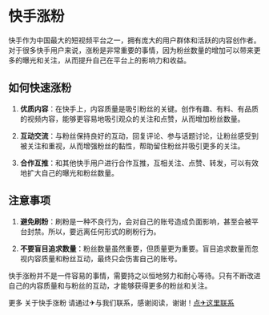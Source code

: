 # 快手涨粉

快手作为中国最大的短视频平台之一，拥有庞大的用户群体和活跃的内容创作者。对于很多快手用户来说，涨粉是非常重要的事情，因为粉丝数量的增加可以带来更多的曝光和关注，从而提升自己在平台上的影响力和收益。

## 如何快速涨粉

1. **优质内容**：在快手上，内容质量是吸引粉丝的关键。创作有趣、有料、有品质的视频内容，能够更容易地吸引观众的关注和点赞，从而增加粉丝数量。

2. **互动交流**：与粉丝保持良好的互动，回复评论、参与话题讨论，让粉丝感受到被关注和重视，从而增强粉丝的黏性，帮助留住粉丝并吸引更多的关注。

3. **合作互推**：和其他快手用户进行合作互推，互相关注、点赞、转发，可以有效地扩大自己的曝光和粉丝数量。

## 注意事项

1. **避免刷粉**：刷粉是一种不良行为，会对自己的账号造成负面影响，甚至会被平台封禁。所以，要远离任何形式的刷粉行为。

2. **不要盲目追求数量**：粉丝数量虽然重要，但质量更为重要。盲目追求数量而忽视内容质量和粉丝互动，最终只会伤害自己的账号。

快手涨粉并不是一件容易的事情，需要持之以恒地努力和耐心等待。只有不断改进自己的内容质量和与粉丝的互动，才能够获得更多的粉丝和关注。

更多 关于快手涨粉 请通过✈与我们联系，感谢阅读，谢谢！[点✈这里联系](https://acc.k02.cc)